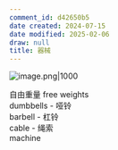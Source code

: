 ```yaml
---
comment_id: d42650b5
date created: 2024-07-15
date modified: 2025-02-06
draw: null
title: 器械
---
```

![image.png|1000](https://imagehosting4picgo.oss-cn-beijing.aliyuncs.com/imagehosting/fix-dir%2Fpicgo%2Fpicgo-clipboard-images%2F2024%2F07%2F15%2F11-03-11-39eb4bb2bb8e0e7cfd5fa1d31b2b6c93-20240715110310-9567ac.png)

自由重量 free weights  
dumbbells - 哑铃  
barbell - 杠铃  
cable - 绳索  
machine
